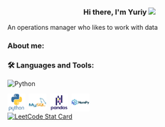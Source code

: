 <!-- ### Hi there, I'm Yuriy 👋 -->
<div id="header" align="center">
<h3>
  Hi there, I'm Yuriy
  <img src="https://media.giphy.com/media/hvRJCLFzcasrR4ia7z/giphy.gif" width="30px"/>
</h3>
</div>
An operations manager who likes to work with data 

### About me:

### :hammer_and_wrench: Languages and Tools:
![Python](https://img.shields.io/badge/python-3670A0?style=for-the-badge&logo=python&logoColor=ffdd54)

<div>
  <img src="https://github.com/devicons/devicon/blob/master/icons/python/python-original-wordmark.svg" title="Python" alt="Python" width="40" height="40"/>&nbsp;
  <img src="https://github.com/devicons/devicon/blob/master/icons/mysql/mysql-original-wordmark.svg" title="React" alt="React" width="40" height="40"/>&nbsp;
    <img src="https://github.com/devicons/devicon/blob/master/icons/pandas/pandas-original-wordmark.svg" title="React" alt="React" width="40" height="40"/>&nbsp;
     <img src="https://github.com/devicons/devicon/blob/master/icons/numpy/numpy-original-wordmark.svg" title="React" alt="React" width="40" height="40"/>&nbsp
</div>


<a href="https://github.com/KnlnKS/leetcode-stats">
  <img alt="LeetCode Stat Card" src="https://apu5rh8gxk.execute-api.us-east-1.amazonaws.com/default/leetcode-stats?username=LaggerKrd" width="400"/>
</a>

<!--
**yugorshkov/yugorshkov** is a ✨ _special_ ✨ repository because its `README.md` (this file) appears on your GitHub profile.

Here are some ideas to get you started:

- 🔭 I’m currently working on ...
- 🌱 I’m currently learning ...
- 👯 I’m looking to collaborate on ...
- 🤔 I’m looking for help with ...
- 💬 Ask me about ...
- 📫 How to reach me: ...
- 😄 Pronouns: ...
- ⚡ Fun fact: ...
-->
